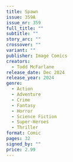 ```yaml
---
title: Spawn
issue: 359A
issue_nr: 359
full_title: ""
subtitle: ""
story_arc: ""
crossover: ""
variant: ""
publisher: Image Comics
creators:
  - Todd McFarlane
release_date: Dec 2024
release_year: 2024
genre:
  - Action
  - Adventure
  - Crime
  - Fantasy
  - Horror
  - Science Fiction
  - Super-Heroes
  - Thriller
format: Comic
pages: 32
signed_by: ""
price: 2.99
---
```

